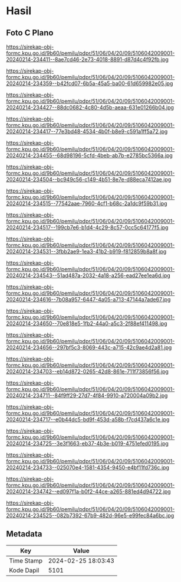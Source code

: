 # Hasil

## Foto C Plano

https://sirekap-obj-formc.kpu.go.id/9b60/pemilu/pdpr/51/06/04/20/09/5106042009001-20240214-234411--8ae7cd46-2e73-4018-8891-d87d4c4f92fb.jpg

https://sirekap-obj-formc.kpu.go.id/9b60/pemilu/pdpr/51/06/04/20/09/5106042009001-20240214-234359--b42fcd07-6b5a-45a5-ba00-61d659982e05.jpg

https://sirekap-obj-formc.kpu.go.id/9b60/pemilu/pdpr/51/06/04/20/09/5106042009001-20240214-234427--88dc0682-4c80-4d5b-aeaa-631e01266b04.jpg

https://sirekap-obj-formc.kpu.go.id/9b60/pemilu/pdpr/51/06/04/20/09/5106042009001-20240214-234417--77e3bd48-4534-4b0f-b8e9-c591a1ff5a72.jpg

https://sirekap-obj-formc.kpu.go.id/9b60/pemilu/pdpr/51/06/04/20/09/5106042009001-20240214-234455--68d98196-5cfd-4beb-ab7b-e2785bc5366a.jpg

https://sirekap-obj-formc.kpu.go.id/9b60/pemilu/pdpr/51/06/04/20/09/5106042009001-20240214-234504--bc949c56-c149-4b51-8e7e-d88eca7412ae.jpg

https://sirekap-obj-formc.kpu.go.id/9b60/pemilu/pdpr/51/06/04/20/09/5106042009001-20240214-234515--77542aae-7960-4cf1-b68c-2a1dc9f59b31.jpg

https://sirekap-obj-formc.kpu.go.id/9b60/pemilu/pdpr/51/06/04/20/09/5106042009001-20240214-234517--199cb7e6-b1d4-4c29-8c57-0cc5c64177f5.jpg

https://sirekap-obj-formc.kpu.go.id/9b60/pemilu/pdpr/51/06/04/20/09/5106042009001-20240214-234531--3fbb2ae9-1ea3-41b2-b919-f812859b8a8f.jpg

https://sirekap-obj-formc.kpu.go.id/9b60/pemilu/pdpr/51/06/04/20/09/5106042009001-20240214-234543--51ad487a-2032-4a18-a256-ead27ee1ea6d.jpg

https://sirekap-obj-formc.kpu.go.id/9b60/pemilu/pdpr/51/06/04/20/09/5106042009001-20240214-234616--7b08a957-6447-4a05-a713-47144a7ade67.jpg

https://sirekap-obj-formc.kpu.go.id/9b60/pemilu/pdpr/51/06/04/20/09/5106042009001-20240214-234650--70e818e5-1fb2-44a0-a5c3-2f88ef411498.jpg

https://sirekap-obj-formc.kpu.go.id/9b60/pemilu/pdpr/51/06/04/20/09/5106042009001-20240214-234656--297bf5c3-8069-443c-a715-42c9ae4d2a81.jpg

https://sirekap-obj-formc.kpu.go.id/9b60/pemilu/pdpr/51/06/04/20/09/5106042009001-20240214-234703--eb14d872-0265-42d8-861e-711f73856f56.jpg

https://sirekap-obj-formc.kpu.go.id/9b60/pemilu/pdpr/51/06/04/20/09/5106042009001-20240214-234711--84f9ff29-27d7-4f84-9910-a720004a09b2.jpg

https://sirekap-obj-formc.kpu.go.id/9b60/pemilu/pdpr/51/06/04/20/09/5106042009001-20240214-234717--e0b44dc5-bd9f-453d-a58b-f7cd437a6c1e.jpg

https://sirekap-obj-formc.kpu.go.id/9b60/pemilu/pdpr/51/06/04/20/09/5106042009001-20240214-234725--3e3f1663-eb37-4b3e-b019-4751efed0195.jpg

https://sirekap-obj-formc.kpu.go.id/9b60/pemilu/pdpr/51/06/04/20/09/5106042009001-20240214-234733--025070e4-1581-4354-9450-e4bf11fd736c.jpg

https://sirekap-obj-formc.kpu.go.id/9b60/pemilu/pdpr/51/06/04/20/09/5106042009001-20240214-234742--ed097f1a-b0f2-44ce-a265-881ed4d94722.jpg

https://sirekap-obj-formc.kpu.go.id/9b60/pemilu/pdpr/51/06/04/20/09/5106042009001-20240214-234525--082b7392-67b9-482d-96e5-e99fec84a6bc.jpg


## Metadata

| Key        | Value               |
| ---------- | ------------------- |
| Time Stamp | 2024-02-25 18:03:43 |
| Kode Dapil | 5101                |



